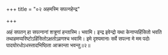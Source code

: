+++
title = "०२ अहमस्मि सपत्नहेन्द्र"

+++

अहं सपतन् हा सपत्नानां शत्रूणां हन्तास्मि। भवामि। इन्द्र इवेन्द्रो यथा केनाप्यहिंसितो भवति तथाहमप्यरिष्टोऽहिंसितोऽक्षतोऽव्रणश्च भवामि। इमे दृश्यमानाः सर्वे सपत्ना मे मम पदोः पादयोरधोऽधस्तादभिष्ठिता आक्रान्ता भवन्तु॥२॥